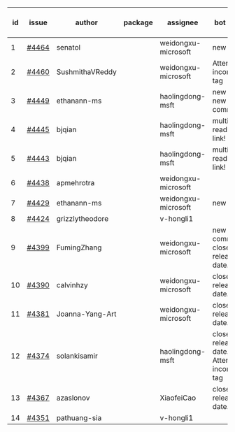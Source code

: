 | id | issue | author | package | assignee | bot advice | created date of issue | target release date | date from target |
| ------ | ------ | ------ | ------ | ------ | ------ | ------ | ------ | :-----: |
| 1 | [#4464](https://github.com/Azure/sdk-release-request/issues/4464) | senatol |  | weidongxu-microsoft | new issue. | 08-23 | 09-22 |  |
| 2 | [#4460](https://github.com/Azure/sdk-release-request/issues/4460) | SushmithaVReddy |  | weidongxu-microsoft | Attention to inconsistent tag | 08-23 | 09-22 |  |
| 3 | [#4449](https://github.com/Azure/sdk-release-request/issues/4449) | ethanann-ms |  | haolingdong-msft | new issue. new comment. | 08-17 | 09-22 |  |
| 4 | [#4445](https://github.com/Azure/sdk-release-request/issues/4445) | bjqian |  | haolingdong-msft | multi readme link! | 08-17 | 09-22 |  |
| 5 | [#4443](https://github.com/Azure/sdk-release-request/issues/4443) | bjqian |  | haolingdong-msft | multi readme link! | 08-17 | 09-22 |  |
| 6 | [#4438](https://github.com/Azure/sdk-release-request/issues/4438) | apmehrotra |  | weidongxu-microsoft |  | 08-16 | 09-22 |  |
| 7 | [#4429](https://github.com/Azure/sdk-release-request/issues/4429) | ethanann-ms |  | weidongxu-microsoft | new issue. | 08-15 | 09-22 |  |
| 8 | [#4424](https://github.com/Azure/sdk-release-request/issues/4424) | grizzlytheodore |  | v-hongli1 |  | 08-12 |  | 0 |
| 9 | [#4399](https://github.com/Azure/sdk-release-request/issues/4399) | FumingZhang |  | weidongxu-microsoft | new comment. close to release date.  | 08-08 | 08-25 | 0 |
| 10 | [#4390](https://github.com/Azure/sdk-release-request/issues/4390) | calvinhzy |  | weidongxu-microsoft | close to release date.  | 08-04 | 08-25 | 0 |
| 11 | [#4381](https://github.com/Azure/sdk-release-request/issues/4381) | Joanna-Yang-Art |  | weidongxu-microsoft | close to release date.  | 07-31 | 08-25 | 0 |
| 12 | [#4374](https://github.com/Azure/sdk-release-request/issues/4374) | solankisamir |  | haolingdong-msft | close to release date.  Attention to inconsistent tag | 07-27 | 08-25 | 0 |
| 13 | [#4367](https://github.com/Azure/sdk-release-request/issues/4367) | azaslonov |  | XiaofeiCao | close to release date.  | 07-26 | 08-25 | 0 |
| 14 | [#4351](https://github.com/Azure/sdk-release-request/issues/4351) | pathuang-sia |  | v-hongli1 |  | 07-20 |  | 0 |
